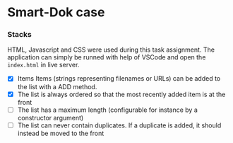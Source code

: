 # Smart-Dok case

### Stacks
HTML, Javascript and CSS were used during this task assignment.
The application can simply be runned with help of VSCode and open the 
```index.html``` in live server.

- [X] Items Items (strings representing filenames or URLs) can be added to the list with a ADD method.
- [X] The list is always ordered so that the most recently added item is at the front
- [ ] The list has a maximum length (configurable for instance by a constructor argument)
- [ ] The list can never contain duplicates. If a duplicate is added, it should instead be moved to the front